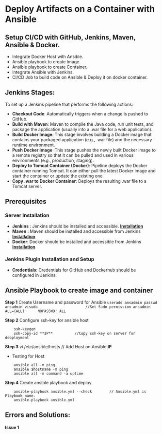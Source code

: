 # Deploy Artifacts on a Container with Ansible


## Setup CI/CD with GitHub, Jenkins, Maven, Ansible & Docker.
- Integrate Docker Host with Ansible.
- Ansible playbook to create Image.
- Ansible playbook to create Container.
- Integrate Ansible with Jenkins.
- CI/CD Job to build code on Ansible & Deploy it on docker container.


## Jenkins Stages:
To set up a Jenkins pipeline that performs the following actions:
- **Checkout Code**: Automatically triggers when a change is pushed to GitHub.
- **Build with Maven**: Maven to compile the Java code, run unit tests, and package the application (usually into a .war file for a web application).
- **Build Docker Image**: This stage involves building a Docker image that contains your packaged application (e.g., .war file) and the necessary runtime environment. 
- **Push Docker Image**	:This stage pushes the newly built Docker image to a remote registry so that it can be pulled and used in various environments (e.g., production, staging).
- **Deploy to Tomcat Container (Docker)**:  Pipeline deploys the Docker container running Tomcat. It can either pull the latest Docker image and start the container or update the existing one.
- **Copy .war to Docker Container**: Deploys the resulting .war file to a Tomcat server.


## Prerequisites

### Server Installation
- **Jenkins** : Jenkins should be installed and accessible. **[Installation](https://github.com/manishktomar/bash-scripts)**
- **Maven** : Maven should be installed and accessible from Jenkins **[Installation](https://github.com/manishktomar/bash-scripts)**
- **Docker**: Docker should be installed and accessible from Jenkins **[Installation](https://github.com/manishktomar/bash-scripts)**

### Jenkins Plugin Installation and Setup
- **Credentials**: Credentials for GitHub and Dockerhub should be configured in Jenkins.

## Ansible Playbook to create image and container
**Step 1** Create Username and password for Ansible
    ```
    useradd ansadmin
    passwd ansadmin
    visudo                      //Set Sudo permission
        ansadmin ALL=(ALL)      NOPASSWD: ALL
    ```

**Step 2** Configure ssh-key for ansible host
```
    ssh-keygen
    ssh-copy-id **IP**          //Copy ssh-key on server for deoployment 
```

**Step 3** vi /etc/ansible/hosts       // Add Host on Ansible 
            **IP**  

- Testing for Host:
```
    ansible all -m ping
    ansible $hostname -m ping
    ansible all -m command -a uptime
```

**Step 4** Create ansible playbook and deploy.
```
    ansible-playbook ansible.yml --check        // Ansible.yml is Playbook name.
    ansible-playbook ansible.yml
```

## Errors and Solutions: 

#### Issue 1 